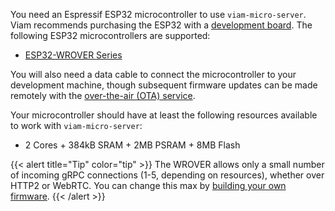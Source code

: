 You need an Espressif ESP32 microcontroller to use `viam-micro-server`.
Viam recommends purchasing the ESP32 with a [development board](https://www.espressif.com/en/products/devkits).
The following ESP32 microcontrollers are supported:

- [ESP32-WROVER Series](https://www.espressif.com/en/products/modules/esp32)

You will also need a data cable to connect the microcontroller to your development machine, though subsequent firmware updates can be made remotely with the [over-the-air (OTA) service](/operate/get-started/setup-micro/#over-the-air-updates).

Your microcontroller should have at least the following resources available to work with `viam-micro-server`:

- 2 Cores + 384kB SRAM + 2MB PSRAM + 8MB Flash

{{< alert title="Tip" color="tip" >}}
The WROVER allows only a small number of incoming gRPC connections (1-5, depending on resources), whether over HTTP2 or WebRTC.
You can change this max by [building your own firmware](/operate/get-started/setup-micro/#build-and-flash-custom-firmware).
{{< /alert >}}
